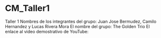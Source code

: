 # CM_Taller1
Taller 1 
Nombres de los integrantes del grupo: Juan Jose Bermudez, Camilo Hernandez y Lucas Rivera Mora
El nombre del grupo: The Golden Trio
El enlace al video demostrativo de YouTube:
